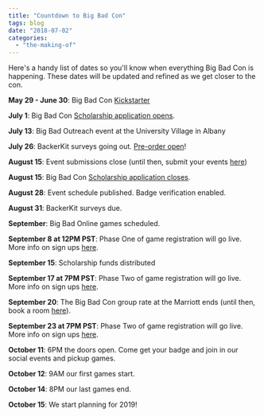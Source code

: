 ```yaml
---
title: "Countdown to Big Bad Con"
tags: blog
date: "2018-07-02"
categories: 
  - "the-making-of"
---
```


Here's a handy list of dates so you'll know when everything Big Bad Con is happening. These dates will be updated and refined as we get closer to the con.

**May 29 - June 30**: Big Bad Con [Kickstarter](https://www.kickstarter.com/projects/1157274964/big-bad-con-2018)

**July 1**: Big Bad Con [Scholarship application opens](https://www.bigbadcon.com/big-bad-con-scholarship-fund/).

**July 13**: Big Bad Outreach event at the University Village in Albany

**July 26**: BackerKit surveys going out. [Pre-order open](https://big-bad-con-2018.backerkit.com/hosted_preorders)!

**August 15**: Event submissions close (until then, submit your events [here](https://www.bigbadcon.com/volunteer/run-a-game/))

**August 15**: Big Bad Con [Scholarship application closes](https://www.bigbadcon.com/big-bad-con-scholarship-fund/).

**August 28**: Event schedule published. Badge verification enabled.

**August 31**: BackerKit surveys due.

**September**: Big Bad Online games scheduled.

**September 8 at 12PM PST**: Phase One of game registration will go live. More info on sign ups [here](https://www.bigbadcon.com/how-are-game-sign-ups-going-to-work/).

**September 15**: Scholarship funds distributed

**September 17 at 7PM PST**: Phase Two of game registration will go live. More info on sign ups [here](https://www.bigbadcon.com/how-are-game-sign-ups-going-to-work/).

**September 20**: The Big Bad Con group rate at the Marriott ends (until then, book a room [here](https://www.marriott.com/meeting-event-hotels/group-corporate-travel/groupCorp.mi?resLinkData=Big%20Bad%20Con%202018%5Eoakwc%60BBCBBCA%7CBBCBBCI%60129%60USD%60false%604%6010/10/18%6010/15/18%609/20/18&app=resvlink&stop_mobi=yes)).

**September 23 at 7PM PST**: Phase Two of game registration will go live. More info on sign ups [here](https://www.bigbadcon.com/how-are-game-sign-ups-going-to-work/).

**October 11**: 6PM the doors open. Come get your badge and join in our social events and pickup games.

**October 12**: 9AM our first games start.

**October 14**: 8PM our last games end.

**October 15**: We start planning for 2019!
